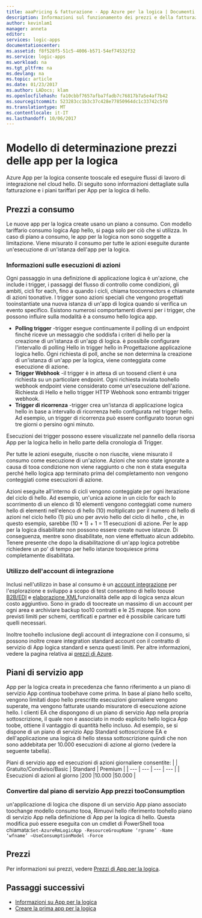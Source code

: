 ```yaml
---
title: aaaPricing & fatturazione - App Azure per la logica | Documenti Microsoft
description: Informazioni sul funzionamento dei prezzi e della fatturazione per App per la logica di Azure.
author: kevinlam1
manager: anneta
editor: 
services: logic-apps
documentationcenter: 
ms.assetid: f8f528f5-51c5-4006-b571-54ef74532f32
ms.service: logic-apps
ms.workload: na
ms.tgt_pltfrm: na
ms.devlang: na
ms.topic: article
ms.date: 01/23/2017
ms.author: LADocs; klam
ms.openlocfilehash: fa10cbbf7657afba7fadb7c76817b7a5e4af7b42
ms.sourcegitcommit: 523283cc1b3c37c428e77850964dc1c33742c5f0
ms.translationtype: MT
ms.contentlocale: it-IT
ms.lasthandoff: 10/06/2017
---
```

# <a name="logic-apps-pricing-model"></a>Modello di determinazione prezzi delle app per la logica
Azure App per la logica consente tooscale ed eseguire flussi di lavoro di integrazione nel cloud hello.  Di seguito sono informazioni dettagliate sulla fatturazione e i piani tariffari per App per la logica di hello.
## <a name="consumption-pricing"></a>Prezzi a consumo
Le nuove app per la logica create usano un piano a consumo. Con modello tariffario consumo logica App hello, si paga solo per ciò che si utilizza.  In caso di piano a consumo, le app per la logica non sono soggette a limitazione.
Viene misurato il consumo per tutte le azioni eseguite durante un'esecuzione di un'istanza dell'app per la logica.
### <a name="what-are-action-executions"></a>Informazioni sulle esecuzioni di azioni
Ogni passaggio in una definizione di applicazione logica è un'azione, che include i trigger, i passaggi del flusso di controllo come condizioni, gli ambiti, cicli for each, fino a quando i cicli, chiama tooconnectors e chiamate di azioni toonative.
I trigger sono azioni speciali che vengono progettati tooinstantiate una nuova istanza di un'app di logica quando si verifica un evento specifico.  Esistono numerosi comportamenti diversi per i trigger, che possono influire sulla modalità è a consumo hello logica app.
* **Polling trigger** -trigger esegue continuamente il polling di un endpoint finché riceve un messaggio che soddisfa i criteri di hello per la creazione di un'istanza di un'app di logica.  è possibile configurare l'intervallo di polling Hello in trigger hello in Progettazione applicazione logica hello.  Ogni richiesta di poll, anche se non determina la creazione di un'istanza di un'app per la logica, viene conteggiata come esecuzione di azione.
* **Trigger Webhook** -il trigger è in attesa di un toosend client è una richiesta su un particolare endpoint.  Ogni richiesta inviata toohello webhook endpoint viene considerato come un'esecuzione dell'azione. Richiesta di Hello e hello trigger HTTP Webhook sono entrambi trigger webhook.
* **Trigger di ricorrenza** -trigger crea un'istanza di applicazione logica hello in base a intervallo di ricorrenza hello configurata nel trigger hello.  Ad esempio, un trigger di ricorrenza può essere configurato toorun ogni tre giorni o persino ogni minuto.

Esecuzioni dei trigger possono essere visualizzate nel pannello della risorsa App per la logica hello in hello parte della cronologia di Trigger.

Per tutte le azioni eseguite, riuscite o non riuscite, viene misurato il consumo come esecuzione di un'azione.  Azioni che sono state ignorate a causa di tooa condizione non viene raggiunto o che non è stata eseguita perché hello logica app terminato prima del completamento non vengono conteggiati come esecuzioni di azione.

Azioni eseguite all'interno di cicli vengono conteggiate per ogni iterazione del ciclo di hello.  Ad esempio, un'unica azione in un ciclo for each lo scorrimento di un elenco di 10 elementi vengono conteggiati come numero hello di elementi nell'elenco di hello (10) moltiplicato per il numero di hello di azioni nel ciclo hello (1) più uno per avvio hello del ciclo di hello , che, in questo esempio, sarebbe (10 * 1) + 1 = 11 esecuzioni di azione.
Per le app per la logica disabilitate non possono essere create nuove istanze. Di conseguenza, mentre sono disabilitate, non viene effettuato alcun addebito.  Tenere presente che dopo la disabilitazione di un'app logica potrebbe richiedere un po' di tempo per hello istanze tooquiesce prima completamente disabilitata.
### <a name="integration-account-usage"></a>Utilizzo dell'account di integrazione
Inclusi nell'utilizzo in base al consumo è un [account integrazione](logic-apps-enterprise-integration-create-integration-account.md) per l'esplorazione e sviluppo a scopo di test consentono di hello toouse [B2B/EDI](logic-apps-enterprise-integration-b2b.md) e [elaborazione XML](logic-apps-enterprise-integration-xml.md)funzionalità delle app di logica senza alcun costo aggiuntivo. Sono in grado di toocreate un massimo di un account per ogni area e archiviare backup too10 contratti e le 25 mappe. Non sono previsti limiti per schemi, certificati e partner ed è possibile caricare tutti quelli necessari.

Inoltre toohello inclusione degli account di integrazione con il consumo, si possono inoltre creare integration standard account con il contratto di servizio di App logica standard e senza questi limiti. Per altre informazioni, vedere la pagina relativa ai [prezzi di Azure](https://azure.microsoft.com/pricing/details/logic-apps).

## <a name="app-service-plans"></a>Piani di servizio app
App per la logica creata in precedenza che fanno riferimento a un piano di servizio App continua toobehave come prima. In base al piano hello scelto, vengono limitati dopo hello prescritte esecuzioni giornaliere vengono superate, ma vengono fatturate usando misuratore di esecuzione azione hello.
I clienti EA che dispongono di un piano di servizio App nella propria sottoscrizione, il quale non è associato in modo esplicito hello logica App toobe, ottiene il vantaggio di quantità hello incluso.  Ad esempio, se si dispone di un piano di servizio App Standard sottoscrizione EA e dell'applicazione una logica di hello stessa sottoscrizione quindi che non sono addebitata per 10.000 esecuzioni di azione al giorno (vedere la seguente tabella). 

Piani di servizio app ed esecuzioni di azioni giornaliere consentite:
|  | Gratuito/Condiviso/Basic | Standard | Premium |
| --- | --- | --- | --- |
| Esecuzioni di azioni al giorno |200 |10.000 |50.000 |
### <a name="convert-from-app-service-plan-pricing-tooconsumption"></a>Convertire dal piano di servizio App prezzi tooConsumption
un'applicazione di logica che dispone di un servizio App piano associato toochange modello consumo tooa, Rimuovi hello riferimento toohello piano di servizio App nella definizione di App per la logica di hello.  Questa modifica può essere eseguita con un cmdlet di PowerShell tooa chiamata:`Set-AzureRmLogicApp -ResourceGroupName ‘rgname’ -Name ‘wfname’ –UseConsumptionModel -Force`
## <a name="pricing"></a>Prezzi
Per informazioni sui prezzi, vedere [Prezzi di App per la logica](https://azure.microsoft.com/pricing/details/logic-apps).

## <a name="next-steps"></a>Passaggi successivi
* [Informazioni su App per la logica][whatis]
* [Creare la prima app per la logica][create]

[pricing]: https://azure.microsoft.com/pricing/details/logic-apps/
[whatis]: logic-apps-what-are-logic-apps.md
[create]: logic-apps-create-a-logic-app.md

